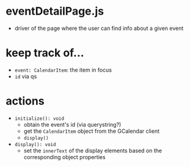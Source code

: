 # eventDetailPage.js
- driver of the page where the user can find info about a given event

# keep track of...
- `event: CalendarItem`: the item in focus
- `id` via qs

# actions
- `initialize(): void`
	- obtain the event's id (via querystring?)
	- get the `CalendarItem` object from the GCalendar client
	- `display()`
- `display(): void`
	- set the `innerText` of the display elements based on the corresponding object properties
